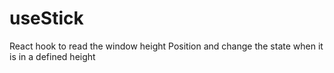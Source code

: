 # useStick
React hook to read the window height Position and change the state when it is in a defined height
